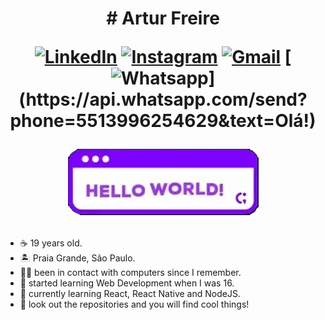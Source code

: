 <h1 align="center">
# Artur Freire 

[![LinkedIn](https://img.shields.io/badge/-LinkedIn-7c01fe?style=flat-square&logo=Linkedin&logoColor=white&link=https://www.linkedin.com/in/freirart/)](https://www.linkedin.com/in/freirart/)
[![Instagram](https://img.shields.io/badge/-Instagram-7c01fe?style=flat-square&logo=Instagram&logoColor=white&link=https://www.instagram.com/freirart//)](https://www.linkedin.com/in/freirart/)
[![Gmail](https://img.shields.io/badge/-Gmail-7c01fe?style=flat-square&logo=Gmail&logoColor=white&link=mailto:freirart.contato@gmail.com)](mailto:freirart.contato@gmail.com)
[![Whatsapp](https://img.shields.io/badge/-Whatsapp-7c01fe?style=flat-square&labelColor=7c01fe&logo=whatsapp&logoColor=white&link=https://api.whatsapp.com/send?phone=5512988344336&text=Olá!)](https://api.whatsapp.com/send?phone=5513996254629&text=Olá!)

![Greetings!👋](https://raw.githubusercontent.com/freirart/freirart/master/hello_world.gif)

</h1>

- ☕ 19 years old.
- 🏝 Praia Grande, São Paulo.
- 👨‍💻 been in contact with computers since I remember. 
- 👶 started learning Web Development when I was 16.
- 🚀 currently learning React, React Native and NodeJS.
- 👀 look out the repositories and you will find cool things!

